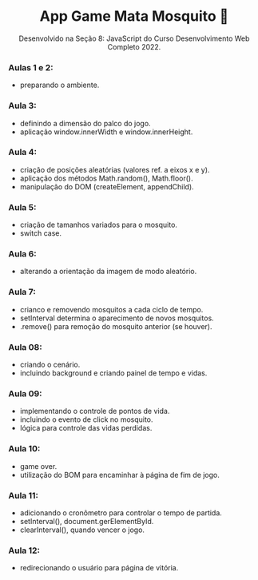 <div align="center">

# App Game Mata Mosquito 🦟
Desenvolvido na Seção 8: JavaScript do Curso Desenvolvimento Web Completo 2022.

</div>

### Aulas 1 e 2: 
- preparando o ambiente.

### Aula 3:
- definindo a dimensão do palco do jogo.
- aplicação window.innerWidth e window.innerHeight.

### Aula 4:
- criação de posições aleatórias (valores ref. a eixos x e y).
- aplicação dos métodos Math.random(), Math.floor().
- manipulação do DOM (createElement, appendChild).

### Aula 5:
- criação de tamanhos variados para o mosquito.
- switch case.

### Aula 6:
- alterando a orientação da imagem de modo aleatório.

### Aula 7:
- crianco e removendo mosquitos a cada ciclo de tempo.
- setInterval determina o aparecimento de novos mosquitos.
- .remove() para remoção do mosquito anterior (se houver).

### Aula 08: 
- criando o cenário.
- incluindo background e criando painel de tempo e vidas.

### Aula 09:
- implementando o controle de pontos de vida.
- incluindo o evento de click no mosquito.
- lógica para controle das vidas perdidas.

### Aula 10:
- game over.
- utilização do BOM para encaminhar à página de fim de jogo.

### Aula 11:
- adicionando o cronômetro para controlar o tempo de partida.
- setInterval(), document.gerElementById.
- clearInterval(), quando vencer o jogo.

### Aula 12:
- redirecionando o usuário para página de vitória.